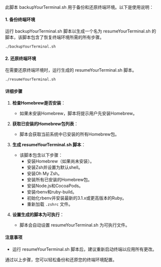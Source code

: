 此脚本 backupYourTerminal.sh 用于备份和还原终端环境。以下是使用说明：

#### 1. 备份终端环境

运行 backupYourTerminal.sh 脚本以生成一个名为 resumeYourTerminal.sh 的脚本，该脚本包含了恢复终端环境所需的所有步骤。

```bash
./backupYourTerminal.sh
```

#### 2. 还原终端环境

在需要还原终端环境时，运行生成的 resumeYourTerminal.sh 脚本。

```bash
./resumeYourTerminal.sh
```

#### 详细步骤

1. **检查Homebrew是否安装**：
   - 如果未安装Homebrew，脚本将提示用户先安装Homebrew。

2. **获取已安装的Homebrew包列表**：
   - 脚本会获取当前系统中已安装的所有Homebrew包。

3. **生成 resumeYourTerminal.sh 脚本**：
   - 该脚本包含以下步骤：
     - 安装Homebrew（如果尚未安装）。
     - 安装Zsh并设置为默认shell。
     - 安装Oh My Zsh。
     - 安装所有已安装的Homebrew包。
     - 安装Node.js和CocoaPods。
     - 安装rbenv和ruby-build。
     - 初始化rbenv并安装最新的3.1.x或更高版本的Ruby。
     - 重新加载 `.zshrc` 文件。

4. **设置生成的脚本为可执行**：
   - 脚本会自动设置 resumeYourTerminal.sh 为可执行文件。

#### 注意事项
- 运行 resumeYourTerminal.sh 脚本后，建议重新启动终端以应用所有更改。

通过以上步骤，您可以轻松备份和还原您的终端环境配置。
